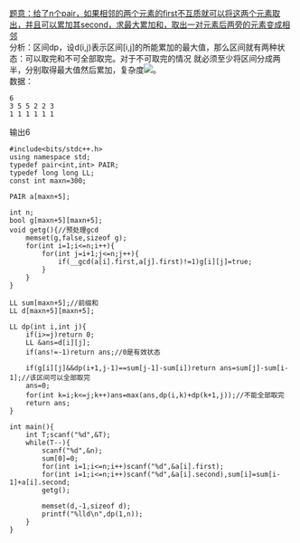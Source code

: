 [题意：给了n个pair，如果相邻的两个元素的first不互质就可以将这两个元素取出，并且可以累加其second，求最大累加和，取出一对元素后两旁的元素变成相邻](http://acm.hdu.edu.cn/showproblem.php?pid=5900)  
分析：区间dp，设d(i,j)表示区间[i,j]的所能累加的最大值，那么区间就有两种状态：可以取完和不可全部取完。对于不可取完的情况
就必须至少将区间分成两半，分别取得最大值然后累加，复杂度<img src="http://latex.codecogs.com/svg.latex?O(n^3)">。  
数据：
```
6
3 5 5 2 2 3 
1 1 1 1 1 1
```
输出6
```
#include<bits/stdc++.h>
using namespace std;
typedef pair<int,int> PAIR;
typedef long long LL;
const int maxn=300;

PAIR a[maxn+5];

int n;
bool g[maxn+5][maxn+5];
void getg(){//预处理gcd
    memset(g,false,sizeof g);
    for(int i=1;i<=n;i++){
        for(int j=i+1;j<=n;j++){
            if(__gcd(a[i].first,a[j].first)!=1)g[i][j]=true;
        }
    }
}

LL sum[maxn+5];//前缀和
LL d[maxn+5][maxn+5];

LL dp(int i,int j){
    if(i>=j)return 0;
    LL &ans=d[i][j];
    if(ans!=-1)return ans;//0是有效状态

    if(g[i][j]&&dp(i+1,j-1)==sum[j-1]-sum[i])return ans=sum[j]-sum[i-1];//该区间可以全部取完
    ans=0;
    for(int k=i;k<=j;k++)ans=max(ans,dp(i,k)+dp(k+1,j));//不能全部取完
    return ans;
}

int main(){
    int T;scanf("%d",&T);
    while(T--){
        scanf("%d",&n);
        sum[0]=0;
        for(int i=1;i<=n;i++)scanf("%d",&a[i].first);
        for(int i=1;i<=n;i++)scanf("%d",&a[i].second),sum[i]=sum[i-1]+a[i].second;
        getg();

        memset(d,-1,sizeof d);
        printf("%lld\n",dp(1,n));
    }
}
```
